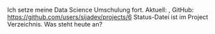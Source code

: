 Ich setze meine Data Science Umschulung fort.
Aktuell: <Zeitpunkt>,<Thema>
GitHub: https://github.com/users/sijadev/projects/6
Status-Datei ist im Project Verzeichnis.
Was steht heute an?

